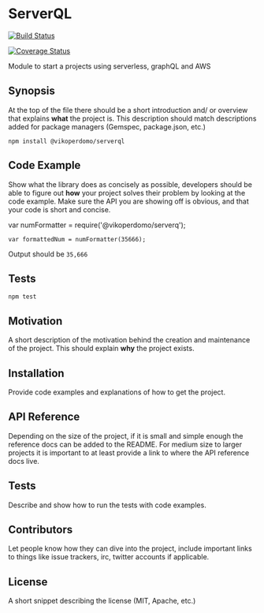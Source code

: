 ServerQL
=========


[![Build Status](https://travis-ci.org/vikoperdomo/serverql.svg?branch=master)](https://travis-ci.org/vikoperdomo/serverql)

[![Coverage Status](https://coveralls.io/repos/github/vikoperdomo/serverql/badge.svg)](https://coveralls.io/github/vikoperdomo/serverql)


Module to start a projects using serverless, graphQL and AWS

## Synopsis

At the top of the file there should be a short introduction and/ or overview that explains **what** the project is. This description should match descriptions added for package managers (Gemspec, package.json, etc.)

  `npm install @vikoperdomo/serverql`


## Code Example

Show what the library does as concisely as possible, developers should be able to figure out **how** your project solves their problem by looking at the code example. Make sure the API you are showing off is obvious, and that your code is short and concise.

 var numFormatter = require('@vikoperdomo/serverq');

    var formattedNum = numFormatter(35666);
  
  
  Output should be `35,666`


## Tests

  `npm test`


## Motivation

A short description of the motivation behind the creation and maintenance of the project. This should explain **why** the project exists.

## Installation

Provide code examples and explanations of how to get the project.

## API Reference

Depending on the size of the project, if it is small and simple enough the reference docs can be added to the README. For medium size to larger projects it is important to at least provide a link to where the API reference docs live.

## Tests

Describe and show how to run the tests with code examples.

## Contributors

Let people know how they can dive into the project, include important links to things like issue trackers, irc, twitter accounts if applicable.

## License

A short snippet describing the license (MIT, Apache, etc.)
